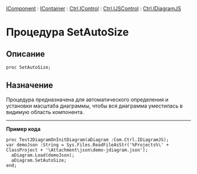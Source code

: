 ﻿---
Link: .Ctrl.IDiagramJS.@SetAutoSize
---

[IComponent](topic:Com.Custom.ComClasses.IComponent.Default) :
[IContainer](topic:Com.Custom.ComClasses.IContainer.Default) :
[Ctrl.IControl](topic:Com.Custom.ComClasses.Ctrl.IControl.Default) :
[Ctrl.IJSControl](topic:Com.Custom.ComClasses.Ctrl.IJSControl.Default) :
[Ctrl.IDiagramJS](Default)

# Процедура SetAutoSize

## Описание

    proc SetAutoSize;

## Назначение

Процедура предназначена для автоматического определения и установки масштаба диаграммы, чтобы вся диаграмма уместилась в видимую область компонента.

---

<b>Пример кода</b>

    proc TestJDiagramOnInitDiagram(aDiagram :Com.Ctrl.IDiagramJS);
    var demoJson :String = Sys.Files.ReadFileAsStr('%Projects%\' + ClassProject + '\Attachment\json\demo-jdiagram.json');
      aDiagram.Load(demoJson);
      aDiagram.SetAutoSize;
    end;